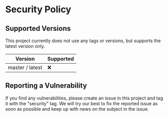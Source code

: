 # Security Policy

## Supported Versions

This project currently does not use any tags or versions, but supports the latest version only.

| Version           | Supported |
| ----------------- | --------- |
| master / latest   | :x:       |

## Reporting a Vulnerability

If you find any vulnerabilities, please create an issue in this project and tag it with the "security" tag.
We will try our best to fix the reported issue as soon as possible and keep up with news on the subject in the issue.
